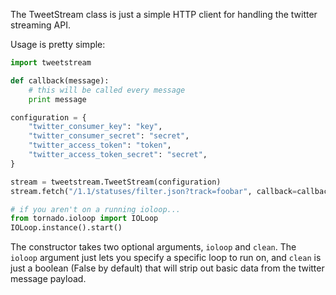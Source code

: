 The TweetStream class is just a simple HTTP client for handling the
twitter streaming API.

Usage is pretty simple:

```python
import tweetstream

def callback(message):
    # this will be called every message
    print message

configuration = {
    "twitter_consumer_key": "key",
    "twitter_consumer_secret": "secret",
    "twitter_access_token": "token",
    "twitter_access_token_secret": "secret",
}

stream = tweetstream.TweetStream(configuration)
stream.fetch("/1.1/statuses/filter.json?track=foobar", callback=callback)

# if you aren't on a running ioloop...
from tornado.ioloop import IOLoop
IOLoop.instance().start()
```

The constructor takes two optional arguments, `ioloop` and `clean`.
The `ioloop` argument just lets you specify a specific loop to run on,
and `clean` is just a boolean (False by default) that will strip out
basic data from the twitter message payload.

